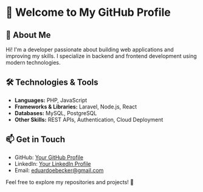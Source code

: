 # 👋 Welcome to My GitHub Profile

## 🚀 About Me
Hi! I'm a developer passionate about building web applications and improving my skills. I specialize in backend and frontend development using modern technologies.

## 🛠 Technologies & Tools
- **Languages:** PHP, JavaScript
- **Frameworks & Libraries:** Laravel, Node.js, React
- **Databases:** MySQL, PostgreSQL
- **Other Skills:** REST APIs, Authentication, Cloud Deployment

## 📫 Get in Touch
- GitHub: [Your GitHub Profile](https://github.com/eebecker)
- LinkedIn: [Your LinkedIn Profile](https://www.linkedin.com/in/eduardoebecker/)
- Email: eduardoebecker@gmail.com

Feel free to explore my repositories and projects! 🚀


